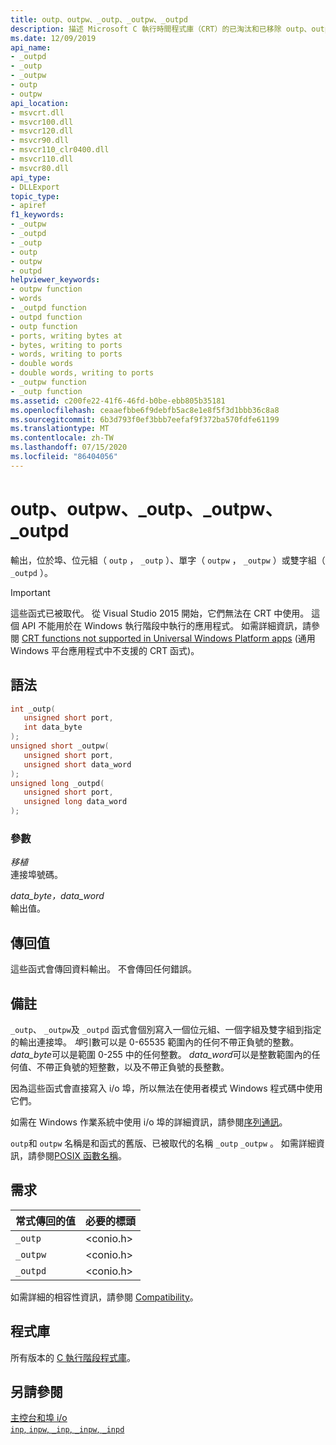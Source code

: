 ```yaml
---
title: outp、outpw、_outp、_outpw、_outpd
description: 描述 Microsoft C 執行時間程式庫（CRT）的已淘汰和已移除 outp、outpw、_outp、_outpw 和 _outpd 功能。
ms.date: 12/09/2019
api_name:
- _outpd
- _outp
- _outpw
- outp
- outpw
api_location:
- msvcrt.dll
- msvcr100.dll
- msvcr120.dll
- msvcr90.dll
- msvcr110_clr0400.dll
- msvcr110.dll
- msvcr80.dll
api_type:
- DLLExport
topic_type:
- apiref
f1_keywords:
- _outpw
- _outpd
- _outp
- outp
- outpw
- outpd
helpviewer_keywords:
- outpw function
- words
- _outpd function
- outpd function
- outp function
- ports, writing bytes at
- bytes, writing to ports
- words, writing to ports
- double words
- double words, writing to ports
- _outpw function
- _outp function
ms.assetid: c200fe22-41f6-46fd-b0be-ebb805b35181
ms.openlocfilehash: ceaaefbbe6f9debfb5ac8e1e8f5f3d1bbb36c8a8
ms.sourcegitcommit: 6b3d793f0ef3bbb7eefaf9f372ba570fdfe61199
ms.translationtype: MT
ms.contentlocale: zh-TW
ms.lasthandoff: 07/15/2020
ms.locfileid: "86404056"
---
```

# <a name="outp-outpw-_outp-_outpw-_outpd"></a>outp、outpw、_outp、_outpw、_outpd

輸出，位於埠、位元組（ `outp` ， `_outp` ）、單字（ `outpw` ， `_outpw` ）或雙字組（ `_outpd` ）。

> [!IMPORTANT]
> 這些函式已被取代。 從 Visual Studio 2015 開始，它們無法在 CRT 中使用。
> 這個 API 不能用於在 Windows 執行階段中執行的應用程式。 如需詳細資訊，請參閱 [CRT functions not supported in Universal Windows Platform apps](../cppcx/crt-functions-not-supported-in-universal-windows-platform-apps.md) (通用 Windows 平台應用程式中不支援的 CRT 函式)。

## <a name="syntax"></a>語法

```cpp
int _outp(
   unsigned short port,
   int data_byte
);
unsigned short _outpw(
   unsigned short port,
   unsigned short data_word
);
unsigned long _outpd(
   unsigned short port,
   unsigned long data_word
);
```

### <a name="parameters"></a>參數

*移植*\
連接埠號碼。

*data_byte，data_word*\
輸出值。

## <a name="return-value"></a>傳回值

這些函式會傳回資料輸出。 不會傳回任何錯誤。

## <a name="remarks"></a>備註

`_outp`、 `_outpw`及 `_outpd` 函式會個別寫入一個位元組、一個字組及雙字組到指定的輸出連接埠。 *埠*引數可以是 0-65535 範圍內的任何不帶正負號的整數。 *data_byte*可以是範圍 0-255 中的任何整數。 *data_word*可以是整數範圍內的任何值、不帶正負號的短整數，以及不帶正負號的長整數。

因為這些函式會直接寫入 i/o 埠，所以無法在使用者模式 Windows 程式碼中使用它們。

如需在 Windows 作業系統中使用 i/o 埠的詳細資訊，請參閱[序列通訊](https://docs.microsoft.com/previous-versions/ff802693(v=msdn.10))。

`outp`和 `outpw` 名稱是和函式的舊版、已被取代的名稱 `_outp` `_outpw` 。 如需詳細資訊，請參閱[POSIX 函數名稱](../error-messages/compiler-warnings/compiler-warning-level-3-c4996.md#posix-function-names)。

## <a name="requirements"></a>需求

|常式傳回的值|必要的標頭|
|-------------|---------------------|
|`_outp`|\<conio.h>|
|`_outpw`|\<conio.h>|
|`_outpd`|\<conio.h>|

如需詳細的相容性資訊，請參閱 [Compatibility](../c-runtime-library/compatibility.md)。

## <a name="libraries"></a>程式庫

所有版本的 [C 執行階段程式庫](../c-runtime-library/crt-library-features.md)。

## <a name="see-also"></a>另請參閱

[主控台和埠 i/o](../c-runtime-library/console-and-port-i-o.md)\
[`inp`, `inpw`, `_inp`, `_inpw`, `_inpd`](../c-runtime-library/inp-inpw-inpd.md)
